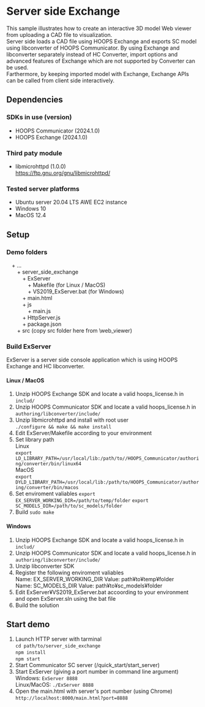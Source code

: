 # Server side Exchange
This sample illustrates how to create an interactive 3D model Web viewer from uploading a CAD file to visualization.<br>
Server side loads a CAD file using HOOPS Exchange and exports SC model using libconverter of HOOPS Communicator. By using Exchange and libconverter separately instead of HC Converter, import options and advanced features of Exchange which are not supported by Converter can be used.<br>
Farthermore, by keeping imported model with Exchange, Exchange APIs can be called from client side interactively.<br>

## Dependencies
### SDKs in use (version)
* HOOPS Communicator (2024.1.0)
* HOOPS Exchange (2024.1.0)

### Third paty module
* libmicrohttpd (1.0.0)<br>
  https://ftp.gnu.org/gnu/libmicrohttpd/

### Tested server platforms
* Ubuntu server 20.04 LTS AWE EC2 instance
* Windows 10
* MacOS 12.4

## Setup
### Demo folders
&emsp;\+ ...<br>
&emsp;&emsp;\+ server_side_exchange<br>
&emsp;&emsp;&emsp;\+ ExServer<br>
&emsp;&emsp;&emsp;&emsp;\+ Makefile (for Linux / MacOS)<br>
&emsp;&emsp;&emsp;&emsp;\+ VS2019_ExServer.bat (for Windows)<br>
&emsp;&emsp;&emsp;\+ main.html<br>
&emsp;&emsp;&emsp;\+ js<br>
&emsp;&emsp;&emsp;&emsp;\+ main.js<br>
&emsp;&emsp;&emsp;\+ HttpServer.js<br>
&emsp;&emsp;&emsp;\+ package.json<br>
&emsp;&emsp;\+ src (copy src folder here from <Communicator SDK>\web_viewer)<br>

### Build ExServer
ExServer is a server side console application which is using HOOPS Exchange and HC libconverter. <br>
#### Linux / MacOS
1. Unzip HOOPS Exchange SDK and locate a valid hoops_license.h in `includ/` 
2. Unzip HOOPS Communicator SDK and locate a valid hoops_license.h in `authoring/libconverter/include/`
3. Unzip libmicrohttpd and install with root user<br>
    `./configure && make && make install`
4. Edit ExServer/Makefile according to your environment
5. Set library path<br>
  Linux<br>
    `export LD_LIBRARY_PATH=/usr/local/lib:/path/to//HOOPS_Communicator/authoring/converter/bin/linux64`<br>
  MacOS<br>
    `export DYLD_LIBRARY_PATH=/usr/local/lib:/path/to/HOOPS_Communicator/authoring/converter/bin/macos`<br>
6. Set enviroment valiables
    `export EX_SERVER_WORKING_DIR=/path/to/temp/folder`
    `export SC_MODELS_DIR=/path/to/sc_models/folder`
7. Build `sudo make`

#### Windows
1. Unzip HOOPS Exchange SDK and locate a valid hoops_license.h in `includ/` 
2. Unzip HOOPS Communicator SDK and locate a valid hoops_license.h in `authoring/libconverter/include/`
3. Unzip libconverter SDK
4. Register the following enviroment valiables<br>
    Name: EX_SERVER_WORKING_DIR   Value: path¥to¥temp¥folder<br>
    Name: SC_MODELS_DIR           Value: path¥to¥sc_models¥folder<br>
5. Edit ExServer¥VS2019_ExServer.bat accoording to your environment and open ExServer.sln using the bat file
6. Build the solution
     
## Start demo
1. Launch HTTP server with tarminal<br>
    `cd path/to/server_side_exchange`<br>
    `npm install`<br>
    `npm start`<br>
2. Start Communicator SC server (<Communicator SDK>/quick_start/start_server)
3. Start ExServer (giving a port number in command line argument)<br>
    Windows: `ExServer 8888`<br>
    Linux/MacOS: `./ExServer 8888`<br>
4. Open the main.html with server's port number (using Chrome)<br>
    `http://localhost:8000/main.html?port=8888`
    

